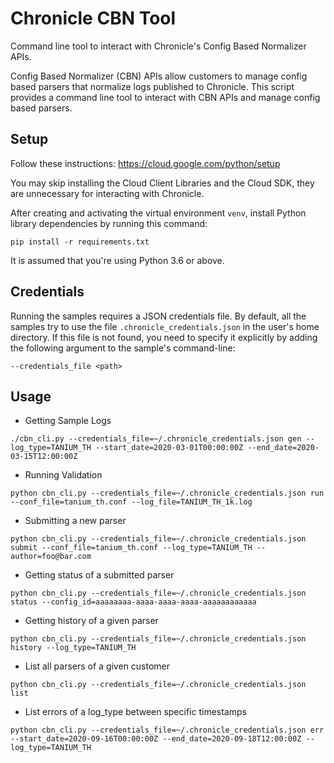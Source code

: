 # Chronicle CBN Tool

Command line tool to interact with Chronicle's Config Based Normalizer APIs.

Config Based Normalizer (CBN) APIs allow customers to manage config based
parsers that normalize logs published to Chronicle. This script provides a
command line tool to interact with CBN APIs and manage config based parsers.

## Setup

Follow these instructions: https://cloud.google.com/python/setup

You may skip installing the Cloud Client Libraries and the Cloud SDK, they are
unnecessary for interacting with Chronicle.

After creating and activating the virtual environment `venv`, install Python
library dependencies by running this command:

```shell
pip install -r requirements.txt
```

It is assumed that you're using Python 3.6 or above.

## Credentials

Running the samples requires a JSON credentials file. By default, all the
samples try to use the file `.chronicle_credentials.json` in the user's home
directory. If this file is not found, you need to specify it explicitly by
adding the following argument to the sample's command-line:

```shell
--credentials_file <path>
```

## Usage

- Getting Sample Logs
```shell
./cbn_cli.py --credentials_file=~/.chronicle_credentials.json gen --log_type=TANIUM_TH --start_date=2020-03-01T00:00:00Z --end_date=2020-03-15T12:00:00Z
```

- Running Validation
```shell
python cbn_cli.py --credentials_file=~/.chronicle_credentials.json run --conf_file=tanium_th.conf --log_file=TANIUM_TH_1k.log
```

- Submitting a new parser
```shell
python cbn_cli.py --credentials_file=~/.chronicle_credentials.json submit --conf_file=tanium_th.conf --log_type=TANIUM_TH --author=foo@bar.com
```

- Getting status of a submitted parser
```shell
python cbn_cli.py --credentials_file=~/.chronicle_credentials.json status --config_id=aaaaaaaa-aaaa-aaaa-aaaa-aaaaaaaaaaaa
```

- Getting history of a given parser
```shell
python cbn_cli.py --credentials_file=~/.chronicle_credentials.json history --log_type=TANIUM_TH
```

- List all parsers of a given customer
```shell
python cbn_cli.py --credentials_file=~/.chronicle_credentials.json list
```

- List errors of a log_type between specific timestamps
```shell
python cbn_cli.py --credentials_file=~/.chronicle_credentials.json err --start_date=2020-09-16T00:00:00Z --end_date=2020-09-18T12:00:00Z --log_type=TANIUM_TH
```
